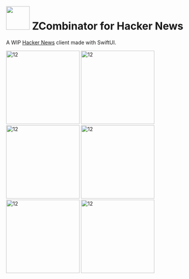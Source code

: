 # <img width="64" src="https://user-images.githubusercontent.com/7277662/183237692-5e8ff802-f2ce-4f5c-92fe-d4899b98d1c7.png"> ZCombinator for Hacker News

A WIP [Hacker News](https://news.ycombinator.com/) client made with SwiftUI.

<img width="200" alt="12" src="https://user-images.githubusercontent.com/7277662/183237740-86966f4e-2ee7-48a4-89e6-3ad20d4a5b59.png"> 
<img width="200" alt="12" src="https://user-images.githubusercontent.com/7277662/183237742-9602ddc6-e123-4484-879c-b6c5cc3b2f4a.png"> 
<img width="200" alt="12" src="https://user-images.githubusercontent.com/7277662/183237743-b4784ead-a4f1-40c1-ab97-fc415a257793.png"> 
<img width="200" alt="12" src="https://user-images.githubusercontent.com/7277662/183237744-c6dd99e6-7b3e-43c8-9824-aee65bca8496.png"> 
<img width="200" alt="12" src="https://user-images.githubusercontent.com/7277662/183237746-3704b0e2-7272-4d94-b06f-7576b3d539b2.png"> 
<img width="200" alt="12" src="https://user-images.githubusercontent.com/7277662/183237747-d89528f6-b6c9-4d17-be65-74aeb828acbe.png"> 
